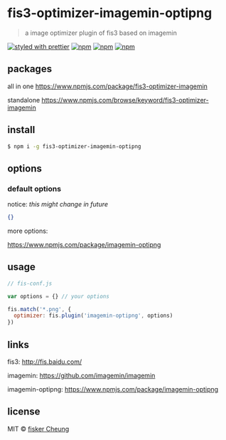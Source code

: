 # fis3-optimizer-imagemin-optipng
> a image optimizer plugin of fis3 based on imagemin

[![styled with prettier](https://img.shields.io/badge/styled_with-prettier-ff69b4.svg?style=flat-square)](https://github.com/prettier/prettier)
[![npm](https://img.shields.io/npm/v/fis3-optimizer-imagemin-optipng.svg?style=flat-square)](https://www.npmjs.com/package/fis3-optimizer-imagemin-optipng)
[![npm](https://img.shields.io/npm/dt/fis3-optimizer-imagemin-optipng.svg?style=flat-square)](https://www.npmjs.com/package/fis3-optimizer-imagemin-optipng)
[![npm](https://img.shields.io/npm/dm/fis3-optimizer-imagemin-optipng.svg?style=flat-square)](https://www.npmjs.com/package/fis3-optimizer-imagemin-optipng)


## packages
all in one
https://www.npmjs.com/package/fis3-optimizer-imagemin

standalone
https://www.npmjs.com/browse/keyword/fis3-optimizer-imagemin

## install
```sh
$ npm i -g fis3-optimizer-imagemin-optipng
```

## options

### default options

notice: *this might change in future*

```json
{}
```
more options:

https://www.npmjs.com/package/imagemin-optipng


## usage

```js
// fis-conf.js

var options = {} // your options

fis.match('*.png', {
  optimizer: fis.plugin('imagemin-optipng', options)
})
```

## links
fis3: http://fis.baidu.com/

imagemin: https://github.com/imagemin/imagemin

imagemin-optipng: https://www.npmjs.com/package/imagemin-optipng


## license
MIT © [fisker Cheung](https://github.com/fisker)
